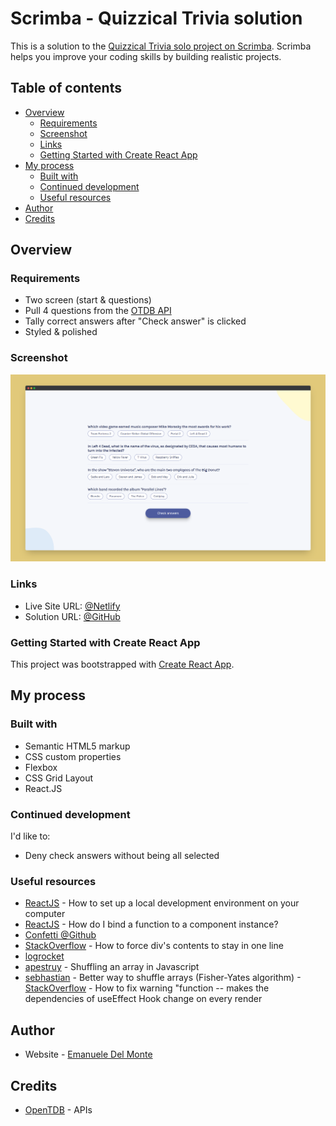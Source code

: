 # Scrimba - Quizzical Trivia solution

This is a solution to the [Quizzical Trivia solo project on Scrimba](https://scrimba.com/learn/learnreact/). Scrimba helps you improve your coding skills by building realistic projects.

## Table of contents

- [Overview](#overview)
  - [Requirements](#requirements)
  - [Screenshot](#screenshot)
  - [Links](#links)
  - [Getting Started with Create React App](#getting-started-with-create-react-app)
- [My process](#my-process)
  - [Built with](#built-with)
  - [Continued development](#continued-development)
  - [Useful resources](#useful-resources)
- [Author](#author)
- [Credits](#credits)

## Overview

### Requirements

- Two screen (start & questions)
- Pull 4 questions from the [OTDB API](https://opentdb.com/)
- Tally correct answers after "Check answer" is clicked
- Styled & polished

### Screenshot

![screenshot](/src/screenshots/screenshot.png)

### Links

- Live Site URL: [@Netlify](https://quizzical-trivia-xdelmo.netlify.app/)
- Solution URL: [@GitHub](https://github.com/xdelmo/quizzical-trivia)

### Getting Started with Create React App

This project was bootstrapped with [Create React App](https://github.com/facebook/create-react-app).

## My process

### Built with

- Semantic HTML5 markup
- CSS custom properties
- Flexbox
- CSS Grid Layout
- React.JS

### Continued development

I'd like to:

- Deny check answers without being all selected

### Useful resources

- [ReactJS](https://reactjs.org/tutorial/tutorial.html) - How to set up a local development environment on your computer
- [ReactJS](https://it.reactjs.org/docs/faq-functions.html) - How do I bind a function to a component instance?
- [Confetti @Github](https://github.com/alampros/react-confetti)
- [StackOverflow](https://stackoverflow.com/questions/5232310/how-can-i-force-div-contents-to-stay-in-one-line-with-html-and-css) - How to force div's contents to stay in one line
- [logrocket](https://blog.logrocket.com/using-dangerouslysetinnerhtml-in-a-react-application/)
- [apestruy](https://medium.com/@apestruy/shuffling-an-array-in-javascript-8fcbc5ff12c7) - Shuffling an array in Javascript
- [sebhastian](https://sebhastian.com/fisher-yates-shuffle-javascript/) - Better way to shuffle arrays (Fisher-Yates algorithm) -[StackOverflow](https://stackoverflow.com/questions/65321359/how-to-fix-warning-function-makes-the-dependencies-of-useeffect-hook-change) - How to fix warning "function -- makes the dependencies of useEffect Hook change on every render

## Author

- Website - [Emanuele Del Monte](https://www.emanueledelmonte.it)

## Credits

- [OpenTDB](https://opentdb.com/) - APIs
